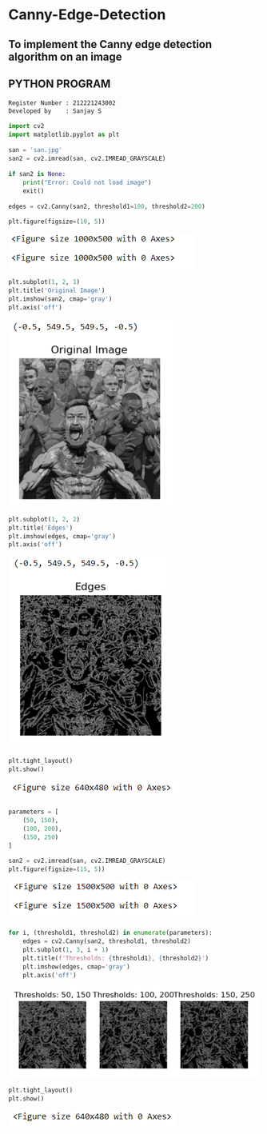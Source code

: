 # Canny-Edge-Detection

## To implement the Canny edge detection algorithm on an image

## PYTHON PROGRAM
```
Register Number : 212221243002
Developed by    : Sanjay S
```
```python
import cv2
import matplotlib.pyplot as plt
```
```python
san = 'san.jpg'
san2 = cv2.imread(san, cv2.IMREAD_GRAYSCALE)
```
```python
if san2 is None:
    print("Error: Could not load image")
    exit()
```
```python
edges = cv2.Canny(san2, threshold1=100, threshold2=200)
```
```python
plt.figure(figsize=(10, 5))
```
![alt text](out1.png)

```python
plt.subplot(1, 2, 1)
plt.title('Original Image')
plt.imshow(san2, cmap='gray')
plt.axis('off')
```
![alt text](ou2.png)

```python
plt.subplot(1, 2, 2)
plt.title('Edges')
plt.imshow(edges, cmap='gray')
plt.axis('off')
```
![alt text](out3.png)

```python
plt.tight_layout()
plt.show()
```
![alt text](out4.png)

```python
parameters = [
    (50, 150),  
    (100, 200),
    (150, 250)
]
```
```python
san2 = cv2.imread(san, cv2.IMREAD_GRAYSCALE)
plt.figure(figsize=(15, 5))
```
![alt text](out5.png)

```python
for i, (threshold1, threshold2) in enumerate(parameters):
    edges = cv2.Canny(san2, threshold1, threshold2)
    plt.subplot(1, 3, i + 1)
    plt.title(f'Thresholds: {threshold1}, {threshold2}')
    plt.imshow(edges, cmap='gray')
    plt.axis('off')
```
![alt text](out6.png)

```python
plt.tight_layout()
plt.show()   
``` 
![alt text](out7.png)

